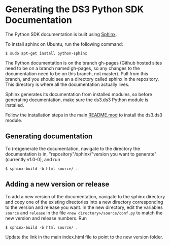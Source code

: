 Generating the DS3 Python SDK Documentation
===========================================

The Python SDK documentation is built using [Sphinx](http://sphinx-doc.org/).

To install sphinx on Ubuntu, run the following command:

    $ sudo apt-get install python-sphinx

The Python documentation is on the branch gh-pages (Github hosted sites need to be on a branch named gh-pages,
so any changes to the documentation need to be on this branch, not master). Pull from this branch, and you should see an
a directory called sphinx in the repository. This directory is where all the documentation actually lives.

Sphinx generates its documentation from installed modules, so before generating documentation,
make sure the ds3.ds3 Python module is installed.

Follow the installation steps in the main [README.mod](https://github.com/SpectraLogic/ds3_python3_sdk/blob/master/README.md#installing)
to install the ds3.ds3 module.

    
Generating documentation
------------------------

To (re)generate the documentation, navigate to the directory the documentation is in,
"repository"/sphinx/"version you want to generate" (currently v1.0-0), and run

    $ sphinx-build -b html source/ .


Adding a new version or release
-------------------------------

To add a new version of the documentation, navigate to the sphinx directory and copy one of the existing directories into
a new directory corresponding to the version and release you want. In the new directory, edit the variables `source` and
`release` in the file `<new directory>/source/conf.py` to match the new version and release numbers. Run

    $ sphinx-build -b html source/ .

Update the link in the main index.html file to point to the new version folder.
